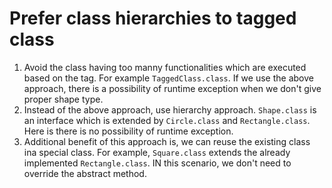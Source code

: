 # Prefer class hierarchies to tagged class

1. Avoid the class having too manny functionalities which are executed based on the tag. For
   example `TaggedClass.class`. If we use the above approach, there is a possibility of runtime exception when we don't
   give proper shape type.
2. Instead of the above approach, use hierarchy approach. `Shape.class` is an interface which is extended
   by `Circle.class` and `Rectangle.class`. Here is there is no possibility of runtime exception.
3. Additional benefit of this approach is, we can reuse the existing class ina special class. For
   example, `Square.class` extends the already implemented `Rectangle.class`. IN this scenario, we don't need to
   override the abstract method.
